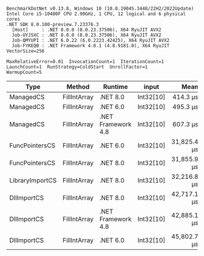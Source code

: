 ```

BenchmarkDotNet v0.13.8, Windows 10 (10.0.19045.3448/22H2/2022Update)
Intel Core i5-10400F CPU 2.90GHz, 1 CPU, 12 logical and 6 physical cores
.NET SDK 8.0.100-preview.7.23376.3
  [Host]     : .NET 8.0.0 (8.0.23.37506), X64 RyuJIT AVX2
  Job-UYJSXC : .NET 8.0.0 (8.0.23.37506), X64 RyuJIT AVX2
  Job-QMYUPI : .NET 6.0.22 (6.0.2223.42425), X64 RyuJIT AVX2
  Job-FYKEQB : .NET Framework 4.8.1 (4.8.9181.0), X64 RyuJIT VectorSize=256

MaxRelativeError=0.01  InvocationCount=1  IterationCount=1  
LaunchCount=1  RunStrategy=ColdStart  UnrollFactor=1  
WarmupCount=5  

```
| Type            | Method       | Runtime            | input     | Mean        | Error | Median      | Min         | Max         | Allocated |
|---------------- |------------- |------------------- |---------- |------------:|------:|------------:|------------:|------------:|----------:|
| ManagedCS       | FillIntArray | .NET 8.0           | Int32[10] |    414.3 μs |    NA |    414.3 μs |    414.3 μs |    414.3 μs |     400 B |
| ManagedCS       | FillIntArray | .NET 6.0           | Int32[10] |    495.3 μs |    NA |    495.3 μs |    495.3 μs |    495.3 μs |     640 B |
| ManagedCS       | FillIntArray | .NET Framework 4.8 | Int32[10] |    607.3 μs |    NA |    607.3 μs |    607.3 μs |    607.3 μs |         - |
| FuncPointersCS  | FillIntArray | .NET 6.0           | Int32[10] | 31,825.4 μs |    NA | 31,825.4 μs | 31,825.4 μs | 31,825.4 μs |     640 B |
| FuncPointersCS  | FillIntArray | .NET 8.0           | Int32[10] | 31,855.9 μs |    NA | 31,855.9 μs | 31,855.9 μs | 31,855.9 μs |     400 B |
| LibraryImportCS | FillIntArray | .NET 8.0           | Int32[10] | 32,216.8 μs |    NA | 32,216.8 μs | 32,216.8 μs | 32,216.8 μs |     400 B |
| DllImportCS     | FillIntArray | .NET 8.0           | Int32[10] | 42,717.1 μs |    NA | 42,717.1 μs | 42,717.1 μs | 42,717.1 μs |     400 B |
| DllImportCS     | FillIntArray | .NET Framework 4.8 | Int32[10] | 42,885.1 μs |    NA | 42,885.1 μs | 42,885.1 μs | 42,885.1 μs |         - |
| DllImportCS     | FillIntArray | .NET 6.0           | Int32[10] | 45,802.7 μs |    NA | 45,802.7 μs | 45,802.7 μs | 45,802.7 μs |     640 B |
